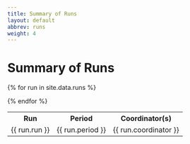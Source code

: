 ```yaml
---
title: Summary of Runs
layout: default
abbrev: runs
weight: 4
---
```


# Summary of Runs


<table width="100%">

<tr>
<th>Run</th><th>Period</th><th>Coordinator(s)</th>
</tr>

{% for run in site.data.runs %}
<tr>
<td>{{ run.run }}</td><td>{{ run.period }}</td><td>{{ run.coordinator }}</td>
</tr>
{% endfor %}

</table>
